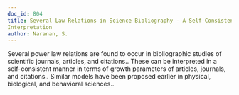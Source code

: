 ```yaml
---
doc_id: 804
title: Several Law Relations in Science Bibliography - A Self-Consistent 
Interpretation
author: Naranan, S.
---
```


Several power law relations are found to occur in bibliographic studies of
scientific journals, articles, and citations.. These can be interpreted in a
self-consistent manner in terms of growth parameters of articles, journals, and 
citations.. Similar models have been proposed earlier in physical, biological, 
and behavioral sciences..
